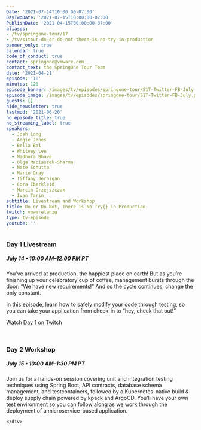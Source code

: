 ```yaml
---
Date: '2021-07-14T10:00:00-07:00'
DayTwoDate: '2021-07-15T10:00:00-07:00'
PublishDate: '2021-04-15T00:00:00-07:00'
aliases:
- /tv/springone-tour/17
- /tv/s1tour-do-or-do-not-there-is-no-try-in-production
banner_only: true
calendar: true
code_of_conduct: true
contact: springone@vmware.com
contact_text: the SpringOne Tour Team
date: '2021-04-21'
episode: '18'
minutes: 120
episode_banner: /images/tv/episodes/springone-tour/S1T-Twitter-FB-July.png
episode_image: /images/tv/episodes/springone-tour/S1T-Twitter-FB-July.png
guests: []
hide_newsletter: true
lastmod: '2021-06-20'
no_episode_title: true
no_streaming_label: true
speakers: 
  - Josh Long
  - Angie Jones 
  - Bella Bai
  - Whitney Lee 
  - Madhura Bhave
  - Olga Maciaszek-Sharma
  - Nate Schutta
  - Mario Gray
  - Tiffany Jernigan 
  - Cora Iberkleid
  - Marcin Grzejszczak
  - Ivan Tarin 
subtitle: Livestream and Workshop
title: Do or Do Not, There is No Try{} in Production
twitch: vmwaretanzu
type: tv-episode
youtube: ''
---
```


### Day 1 Livestream

<div class='flex align-items-center'>
	<h5>July 14 &bullet; 10:00 AM&ndash;12:00 PM PT
	<!-- <strong><a class='ml-3 lightbox' href='#day-1-reminder'><i class='fa fa-calendar-check mr-1'></i>Add to calendar</a></strong> -->
	</h5>
</div>

You’ve arrived at production, the happiest place on earth! But as you’re finishing up your celebratory cup of coffee, management bursts through the door: “We have new requirements!” And so the cycle continues; change the only constant. 
 
In this episode, learn how to safely modify your code through testing, so you can take your application from check-in to “hey, check that out!”

<a class='btn mt-2' href='https://www.twitch.tv/vmwaretanzu'>Watch Day 1 on Twitch</a>

<!-- <div id='day-1-reminder' class='p-5' style='display: none'>
	<h3 class='-text-white mb-3 text-center'>Add to calendar</h3>
  <div class='d-flex jc-between'>
      <script type="text/javascript">
          cal_single = ics();
          cal_single.addEvent('Do or Do Not, There is No Try{} in Production on Twitch', 'https://www.twitch.tv/vmwaretanzu', 'Twitch', '07/14/2021 10:00 am PDT', '07/14/2021 12:00 pm PDT');
      </script>
      <a href="#"
         onclick="javascript:cal_single.download('Do or Do Not, There is No Try\{\} in Production Day 1 on Twitch')"
         class='btn mr-2 mb-2'>Outlook/iCal</a> <a
          href="https://www.google.com/calendar/render?action=TEMPLATE&text=Do+or+Do+Not%2C+There+is+No+Try%7B%7D+in+Production+Day+1+Livestream&details=https%3A%2F%2Fwww.twitch.tv%2Fvmwaretanzu&dates=20210714T170000Z%2F20210714T190000Z"
          class='btn mb-2'>Google Calendar</a>
  </div>
</div> -->
<br>

### Day 2 Workshop

##### July 15 &bullet; 10:00 AM&ndash;1:30 PM PT

Join us for a hands-on session covering unit and integration testing techniques using Spring Boot, API contracts, database schema management, and testcontainers, followed by a Kubernetes-native build & deploy supply chain powered by kpack and ArgoCD. You’ll have your own test environment so you can follow along as we work through the deployment of a microservice-based application.

<!-- <a class='btn mt-2 lightbox' href='#register'>Register for Workshop</a>

<div id="register" class='p-5' style="display:none">
	<h3 class='-text-white mb-3 hide'>Register</h3>
	<script src="https://connect.tanzu.vmware.com/js/forms2/js/forms2.min.js"></script>
	<form id="mktoForm_8250"></form>
	<script>
	  MktoForms2.setOptions({formXDPath : "/rs/pivotal/images/marketo-xdframe-relative.html"});
	  MktoForms2.loadForm("https://connect.tanzu.vmware.com", "625-IUJ-009", 8250, function(form){
			form.onSuccess(function(values, followUpUrl) {
				form.getFormElem().hide();
				$('.hide').hide();
				$('.confirmation').show();
				return false;
			});
	  });
	</script>
	<div class='confirmation' style="display:none">
		<h3 class="-text-white mt-0">Thank you!</h3>
		<p>Join us on July 15 using this link:<br/> <span class='-text-white zoom-link'>https://VMware.zoom.us/j/98899426924?pwd=ejhNczJ1cFNmejNtM1ZsSzhKbVgrQT09</span></p> -->
<!-- 		<p>
			<strong>Add this workshop to your calendar:</strong>
			<br/>
			<strong>
	      <script type="text/javascript">
	          cal_single2 = ics();
	          cal_single2.addEvent('Do or Do Not, There is No Try\{\} in Production Workshop', 'https://VMware.zoom.us/j/98899426924?pwd=ejhNczJ1cFNmejNtM1ZsSzhKbVgrQT09', 'Zoom', '07/15/2021 10:00 am PDT', '07/15/2021 1:30 pm PDT');
	      </script>
				<a href="#" onclick="javascript:cal_single2.download('Do or Do Not, There is No Try\{\} in Production Day 2 Workshop')">Outlook/iCal</a>
	      &nbsp;&bullet;&nbsp;
	      <a href="https://www.google.com/calendar/render?action=TEMPLATE&text=Do+or+Do+Not%2C+There+is+No+Try%7B%7D+in+Production+Day+2+Workshop&details=https%3A%2F%2FVMware.zoom.us%2Fj%2F98899426924%3Fpwd%3DejhNczJ1cFNmejNtM1ZsSzhKbVgrQT09&dates=20210715T170000Z%2F20210715T203000Z">Google</a>
	    </strong>
	  </p> -->
	</div>
</div>